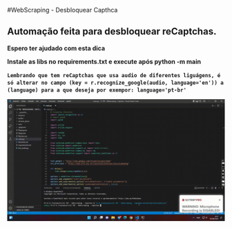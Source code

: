 #WebScraping - Desbloquear Capthca

## Automação feita para desbloquear reCaptchas.

**Espero ter ajudado com esta dica**

**Instale as libs no requirements.txt e execute após  python -m main**

**`Lembrando que tem reCaptchas que usa audio de diferentes liguágens, é só alterar no campo (key = r.recognize_google(audio, language='en')) a (language) para a que deseja por exempor: language='pt-br'`**

<img src="video.gif" width="600px">
